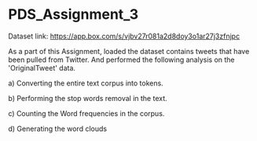# PDS_Assignment_3
Dataset link: https://app.box.com/s/vjbv27r081a2d8doy3o1ar27j3zfnjpc

As a part of this Assignment, loaded the dataset contains tweets that have been pulled from Twitter. And performed the following analysis on the 'OriginalTweet' data. 

a) Converting  the entire text corpus into tokens.

b) Performing the  stop words removal in the text.

c) Counting the Word frequencies in the corpus.

d) Generating the word clouds



